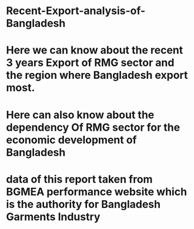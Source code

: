# Recent-Export-analysis-of-Bangladesh
# Here we can know about the recent 3 years Export of RMG sector and the region where Bangladesh export most.
# Here can also know about the dependency Of RMG sector for the economic development of Bangladesh 
# data of this report taken from BGMEA performance website which is the authority for Bangladesh Garments Industry 
